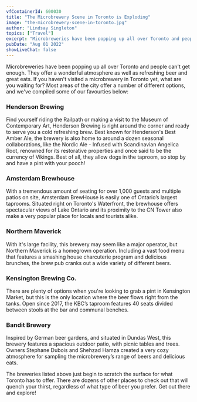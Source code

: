 ```yaml
---
vfContainerId: 600030
title: "The Microbrewery Scene in Toronto is Exploding"
image: "the-microbrewery-scene-in-toronto.jpg"
author: "Lindsay Singleton"
topics: ["Travel"]
excerpt: "Microbreweries have been popping up all over Toronto and people can't get enough. They offer a wonderful atmosphere as well as refreshing beer and great eats."
pubDate: "Aug 01 2022"
showLiveChat: false
---
```


Microbreweries have been popping up all over Toronto and people can't get enough. They offer a wonderful atmosphere as well as refreshing beer and great eats. If you haven't visited a microbrewery in Toronto yet, what are you waiting for? Most areas of the city offer a number of different options, and we've compiled some of our favourties below:

### Henderson Brewing

Find yourself riding the Railpath or making a visit to the Museum of Contemporary Art, Henderson Brewing is right around the corner and ready to serve you a cold refreshing brew. Best known for Henderson's Best Amber Ale, the brewery is also home to around a dozen seasonal collaborations, like the Nordic Ale - Infused with Scandinavian Angelica Root, renowned for its restorative properties and once said to be the currency of Vikings. Best of all, they allow dogs in the taproom, so stop by and have a pint with your pooch!

### Amsterdam Brewhouse

With a tremendous amount of seating for over 1,000 guests and multiple patios on site, Amsterdam BrewHouse is easily one of Ontario’s largest taprooms. Situated right on Toronto's Waterfront, the brewhouse offers spectacular views of Lake Ontario and its proximity to the CN Tower also make a very popular place for locals and tourists alike.

<div class="viafoura">
  <vf-conversation-starter target="vf-conversations-container"></vf-conversation-starter>
</div>

### Northern Maverick

With it's large facility, this brewery may seem like a major operator, but Northern Maverick is a homegrown operation. Including a vast food menu that features a smashing house charcuterie program and delicious brunches, the brew pub cranks out a wide variety of different beers.

### **Kensington Brewing Co.**

There are plenty of options when you're looking to grab a pint in Kensington Market, but this is the only location where the beer flows right from the tanks. Open since 2017, the KBC’s taproom features 40 seats divided between stools at the bar and communal benches.

### **Bandit Brewery**

Inspired by German beer gardens, and situated in Dundas West, this brewery features a spacious outdoor patio, with picnic tables and trees. Owners Stephane Dubois and Shehzad Hamza created a very cozy atmosphere for sampling the microbrewery’s range of beers and delicious eats.

<div class="viafoura">
  <vf-content-recirculation title="Trending Conversations" limit="5" days-published="1" trend-window="1" sort="comments"></vf-content-recirculation>
</div>

The breweries listed above just begin to scratch the surface for what Toronto has to offer. There are dozens of other places to check out that will quench your thirst, regardless of what type of beer you prefer. Get out there and explore!

<div class="viafoura" id="vf-conversations-container">
  <vf-conversations></vf-conversations>
</div>
